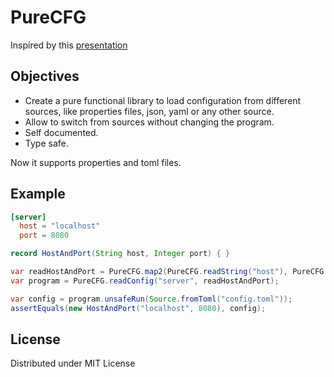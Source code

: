 # PureCFG

Inspired by this [presentation](https://github.com/jdegoes/scalaworld-2015/blob/master/presentation.md)

## Objectives

- Create a pure functional library to load configuration from different sources, like properties files, json, yaml or any other source. 
- Allow to switch from sources without changing the program.
- Self documented.
- Type safe.

Now it supports properties and toml files.

## Example

```toml
[server]
  host = "localhost"
  port = 8080
```

```java
record HostAndPort(String host, Integer port) { }

var readHostAndPort = PureCFG.map2(PureCFG.readString("host"), PureCFG.readInt("port"), HostAndPort::new);
var program = PureCFG.readConfig("server", readHostAndPort);

var config = program.unsafeRun(Source.fromToml("config.toml"));
assertEquals(new HostAndPort("localhost", 8080), config);
```

## License

Distributed under MIT License
